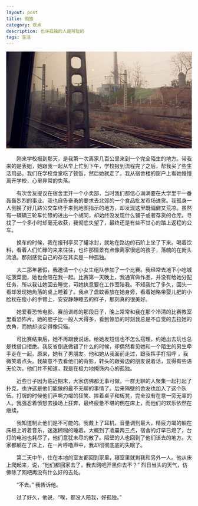 ```yaml
---
layout: post
title: 孤独
category: 观点
description: 也许孤独的人是可耻的
tags: 生活
---
```

![world](/static/blog/img/blog/20150712/2015071200.jpg)

　　刚来学校报到那天，是我第一次离家几百公里来到一个完全陌生的地方。带我来的是表姐，她跟我一起从早上忙到下午，学校报到流程完了之后，帮我买了些生活用品。我们在学校食堂吃了顿饭，然后她就走了。我从宿舍楼的窗户上看她慢慢离开学校，心里异常的失落。
<!--more-->
　　有次舍友提议在宿舍里开一个小卖部，当时我们都信心满满要在大学里干一番轰轰烈烈的事业。我也自告奋勇的要求去北郊的一个食品批发市场进货。我孤身一人倒换了好几路公交车终于来到地图指示的地方，却发现这里既偏僻又荒凉。虽然有一辆辆三轮车忙碌的进出一个胡同，却始终没发现什么铺子或者存货的仓库。寻找了一个多小时却毫无收获，我彻底失望了，最终还是有些不甘心的踏上返程的公车。

　　换车的时候，我在报刊亭买了罐冰封，就地在路边的石阶上坐了下来。喝着饮料，看着人们忙碌的来来往往，也许那情景有点像离家很远的孩子，落魄的在街头流浪。那刻感觉自己的存在其实是一种孤独。

　　大二那年暑假，我邀请一个小女生组队参加了一个比赛。我经常去地下小吃城吃菠菜面，她也会陪在我一起。比赛第一天晚上，我通宵做作品，并没有给她分配任务，所以我让她回去睡觉，可她执意要在工作室陪我。不知我忙了多久，回头一看却发现她角落的桌上睡着了。我点了盘蚊香放在她身旁，看着她略带婴儿肥的小脸枕在瘦小的手臂上，安安静静睡去的样子，那刻真的很美好。

　　她爱看恐怖电影，赛前训练的那段日子，晚上常常和我在那个冷清的比赛教室里看恐怖片。她的胆子比一般人大得多，看到惊恐的时刻我总是不自觉的去拉她的衣角，而她却淡定得像只猫。

　　可比赛结束后，她不再跟我说话。给她发短信也不怎么搭理，约她出去玩也总是找借口拒绝。我反省倒底做错了什么的时候，却偶然看见她和一个陌生的男生牵手走在一起。原来，她有了男朋友。他和她从我面前走过，跟我挥手打招呼 ，我微笑着点头。我故意不去看他们的背影，转头的跟旁边的朋友说着话，显得有些语无伦次。他们并不知道，我是在极力地掩饰内心的孤独。

　　近些日子因为临近期末，大家仿佛都无事可做，一群无聊的人聚集一起打起了扑克，也许这是他们能做的最不无聊的事情了。后来隔壁的舍友也加入了这个队伍。打牌的时候他们声嘶力竭的狂笑、摔着桌子和板凳，完全没有在意一旁无辜的人。我强忍着愤怒去操场上狂奔，最终疲惫不堪的倒在床上，而他们的欢乐依然在继续。

　　我知道制止他们是不可能的。我戴上了耳机，音量调到最大，精疲力竭的躺在床板上听着音乐，迷迷糊糊的睡着。大概到了凌晨两三点，宿舍的灯早已熄了，台灯的电池也耗尽了，他们意犹未尽的散了。隔壁的人也回到了他们该去的地方。大家都躺在了床上，在一片呼噜声中，我却彻彻底底的失眠了。

　　第二天中午，住在本地的室友都回到家里，寝室里就剩我和另外一人。他从床上爬起来，说，“他们都回家去了，我去网吧开黑你去不？” 烈日当头的天气，仿佛除了网吧再没有什么好的去处。

　　“不去。” 我告诉他。

　　过了好久，他说，“唉，都没人陪我，好孤独。”


